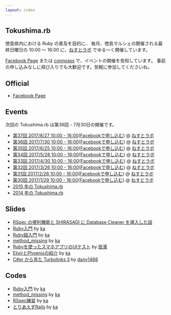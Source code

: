 ```yaml
---
layout: index
---
```


## Tokushima.rb

徳島県内における Ruby の普及を目的に、
毎月、徳島マルシェの開催される最終日曜日の 10:00 〜 16:00 に、[ねすとラボ](http://nest-lab.net) でゆる〜く開催しています。

[Facebook Page](https://www.facebook.com/groups/tokushima.rb) または [connpass](http://tokushimarb.connpass.com) で、イベントの開催を告知しています。
事前の申し込みなしに飛び入りでも大歓迎です。気軽に参加してくださいね。

## Official

* [Facebook Page](https://www.facebook.com/groups/tokushima.rb)

## Events

次回の Tokushima.rb は第36回 - 7月30日の開催です。

* [第37回 2017/8/27 10:00 - 16:00](https://tokushimarb.connpass.com/event/63366/)([Facebookで申し込む](https://www.facebook.com/events/1740727472608311/)) @ [ねすとラボ](http://nest-lab.net)
* [第36回 2017/7/30 10:00 - 16:00](https://tokushimarb.connpass.com/event/60749/)([Facebookで申し込む](https://www.facebook.com/events/118843845389353/)) @ [ねすとラボ](http://nest-lab.net)
* [第35回 2017/6/25 10:00 - 16:00](https://tokushimarb.connpass.com/event/58389/)([Facebookで申し込む](https://www.facebook.com/events/176824926179423/)) @ [ねすとラボ](http://nest-lab.net)
* [第34回 2017/5/28 10:00 - 16:00](https://tokushimarb.connpass.com/event/56399/)([Facebookで申し込む](https://www.facebook.com/events/1756514711305880/)) @ [ねすとラボ](http://nest-lab.net)
* [第33回 2017/4/30 10:00 - 16:00](https://tokushimarb.connpass.com/event/53920/)([Facebookで申し込む](https://www.facebook.com/events/1311770162236749/)) @ [ねすとラボ](http://nest-lab.net)
* [第32回 2017/3/26 10:00 - 16:00](https://tokushimarb.connpass.com/event/52129/)([Facebookで申し込む](https://www.facebook.com/events/289820274781596/)) @ [ねすとラボ](http://nest-lab.net)
* [第31回 2017/2/26 10:00 - 16:00](https://tokushimarb.connpass.com/event/49959/)([Facebookで申し込む](https://www.facebook.com/events/244002002710692/)) @ [ねすとラボ](http://nest-lab.net)
* [第30回 2017/1/29 10:00 - 16:00](https://tokushimarb.connpass.com/event/48081/)([Facebookで申し込む](https://www.facebook.com/events/396651817343020/)) @ [ねすとラボ](http://nest-lab.net)
* [2015 年の Tokushima.rb](2015.html)
* [2014 年の Tokushima.rb](2014.html)

## Slides

* [RSpec の便利機能と SHIRASAGI に Database Cleaner を導入した話](https://sunny4381.github.io/remark.js/index.html?/slides/2015-03-29/rspec-extension.md)
* [Ruby入門](http://kaosf.github.io/20140831-tokushimarb-slide) by [ka](http://www.kaosfield.net)
* [Ruby超入門](http://kaosf.github.io/20140928-tokushimarb-slide) by [ka](http://www.kaosfield.net)
* [method_missing](http://kaosf.github.io/20141026-tokushimarb-slide) by [ka](http://www.kaosfield.net)
* [Rubyを使ったスマホアプリのUIテスト](https://www.slideshare.net/secret/d0MkzQdiT8cQIK) by [辰濱](https://www.facebook.com/kenichi.tatsuhama)
* [ElixirとPhoenixの紹介](http://kaosf.github.io/20150830-tokushimarb-slide) by [ka](http://www.kaosfield.net)
* [C#er から見た Turbolinks 3](http://www.slideshare.net/dany1468/cer-turbolinks-3) by [dany1468](https://twitter.com/dany1468)

## Codes

* [Ruby入門](https://github.com/kaosf/20140831-tokushimarb-codes) by [ka](http://www.kaosfield.net)
* [method_missing](https://github.com/kaosf/20141026-tokushimarb-codes) by [ka](http://www.kaosfield.net)
* [RSpec練習](https://github.com/kaosf/20150329-tokushimarb-rspec) by [ka](http://www.kaosfield.net)
* [とりあえずRails](https://github.com/kaosf/20150426-tokushimarb-rails) by [ka](http://www.kaosfield.net)
